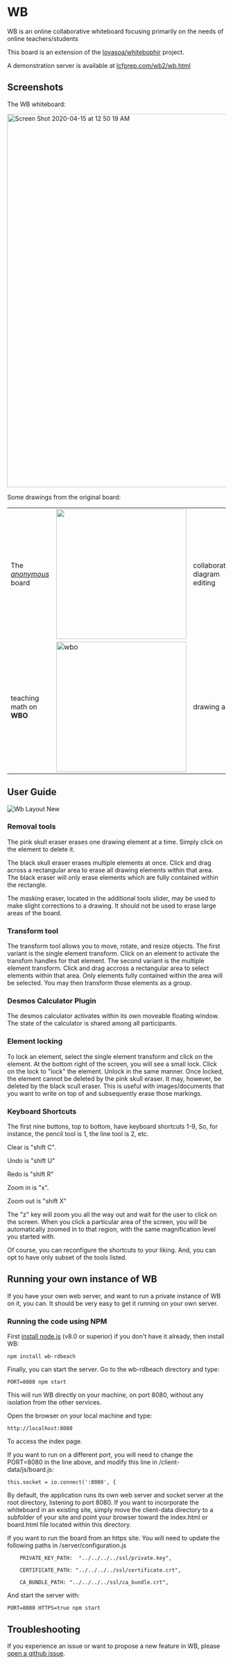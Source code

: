 # WB

WB is an online collaborative whiteboard focusing primarily on the needs of online teachers/students


This board is an extension of the [lovasoa/whitebophir](https://github.com/lovasoa/whitebophir) project.

A demonstration server is available at [lcfprep.com/wb2/wb.html](https://lcfprep.com/wb2/wb.html)

## Screenshots

The WB whiteboard:

<img width="861" alt="Screen Shot 2020-04-15 at 12 50 19 AM" src="https://user-images.githubusercontent.com/8367977/81508360-83bc1280-92b8-11ea-86c0-c30a408e7ee3.png">

Some drawings from the original board:
<table>
 <tr>
  <td> The <i><a href="https://wbo.ophir.dev/boards/anonymous">anonymous</a></i> board
  <td> <img width="300" src="https://user-images.githubusercontent.com/552629/59885574-06e02b80-93bc-11e9-9150-0670a1c5d4f3.png">
  <td> collaborative diagram editing
  <td> <img alt="Screenshot of WBO's user interface: architecture" width="300" src="https://user-images.githubusercontent.com/552629/59915054-07101380-941c-11e9-97c9-4980f50d302a.png" />
  
  <tr>
   <td> teaching math on <b>WBO</b>
   <td> <img alt=wbo teaching" width="300" src="https://user-images.githubusercontent.com/552629/59915737-a386e580-941d-11e9-81ff-db9e37f140db.png" />
   <td> drawing art
   <td> <img alt="angel drawn on WBO" width="300" src="https://user-images.githubusercontent.com/552629/59914139-08404100-941a-11e9-9c29-bd2569fe4730.png"/>
</table>
    
    
## User Guide ##

![Wb Layout New](https://user-images.githubusercontent.com/8367977/81897735-16380c80-956c-11ea-8eff-356fdb3a410d.png)

### Removal tools ###

The pink skull eraser erases one drawing element at a time. Simply click on the element to delete it. 

The black skull eraser erases multiple elements at once. Click and drag across a rectangular area to erase all drawing elements within that area. The black eraser will only erase elements which are fully contained within the rectangle.

The masking eraser, located in the additional tools slider, may be used to make slight corrections to a drawing. It should not be used to erase large areas of the board.

### Transform tool ###

The transform tool allows you to move, rotate, and resize objects. The first variant is the single element transform. Click on an element to activate the transfom handles for that element. The second variant is the multiple element transform. Click and drag accross a rectangular area to select elements within that area. Only elements fully contained within the area will be selected. You may then transform those elements as a group.

### Desmos Calculator Plugin ###

The desmos calculator activates within its own moveable floating window. The state of the calculator is shared among all participants.

### Element locking ###

To lock an element, select the single element transform and click on the element. At the bottom right of the screen, you will see a small lock. Click on the lock to "lock" the element. Unlock in the same manner. Once locked, the element cannot be deleted by the pink skull eraser. It may, however, be deleted by the black scull eraser. This is useful with images/documents that you want to write on top of and subsequently erase those markings.

### Keyboard Shortcuts ###

The first nine buttons, top to bottom, have keyboard shortcuts 1-9, So, for instance, the pencil tool is 1, the line tool is 2, etc.

Clear is "shift C".

Undo is "shift U"

Redo is "shift R"

Zoom in is "x".

Zoom out is "shift X"

The "z" key will zoom you all the way out and wait for the user to click on the screen. When you click a particular area of the screen, you will be automatically zoomed in to that region, with the same magnification level you started with.


Of course, you can reconfigure the shortcuts to your liking. And, you can opt to have only subset of the tools listed.

## Running your own instance of WB

If you have your own web server, and want to run a private instance of WB on it, you can. It should be very easy to get it running on your own server.

### Running the code using NPM



First [install node.js](https://nodejs.org/en/download/) (v8.0 or superior)
 if you don't have it already, then install WB:

```
npm install wb-rdbeach
```

Finally, you can start the server. Go to the wb-rdbeach directory and type:

```
PORT=8080 npm start
```

This will run WB directly on your machine, on port 8080, without any isolation from the other services.

Open the browser on your local machine and type:

```
http://localhost:8080
```
To access the index page.


If you want to run on a different port, you will need to change the PORT=8080 in the line above, and modify this line in /client-data/js/board.js:

```
this.socket = io.connect(':8080', {
```

By default, the application runs its own web server and socket server at the root directory, listening to port 8080. If you want to incorporate the whiteboard in an existing site, simply move the client-data directory to a subfolder of your site and point your browser toward the index.html or board.html file located within this directory.


If you want to run the board from an https site. You will need to update the following paths in /server/configuration.js

```
    PRIVATE_KEY_PATH:  "../../../../ssl/private.key",

    CERTIFICATE_PATH: "../../../../ssl/certificate.crt",

    CA_BUNDLE_PATH: "../../../../ssl/ca_bundle.crt",
```

And start the server with:

```
PORT=8080 HTTPS=true npm start
```

## Troubleshooting

If you experience an issue or want to propose a new feature in WB, please [open a github issue](https://github.com/rdbeach/wb/issues/new).
